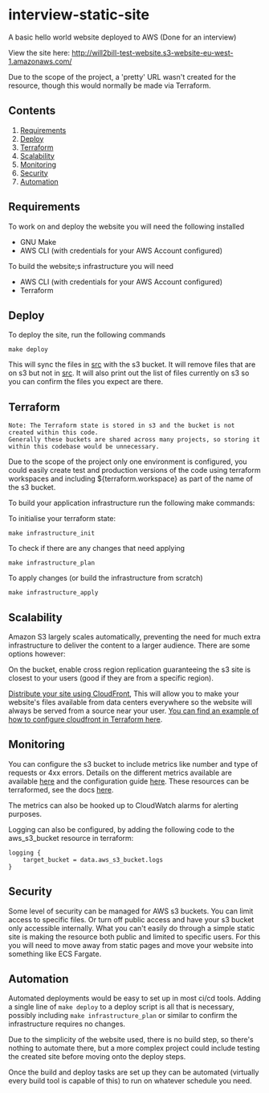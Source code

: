 # interview-static-site
A basic hello world website deployed to AWS (Done for an interview)

View the site here: http://will2bill-test-website.s3-website-eu-west-1.amazonaws.com/

Due to the scope of the project, a 'pretty' URL wasn't created for the resource, though this would normally be made
via Terraform. 

## Contents
1. [Requirements](#Requirements)
2. [Deploy](#Deploy)
3. [Terraform](#Terraform)
4. [Scalability](#Scalability)
5. [Monitoring](#Monitoring)
6. [Security](#Security)
7. [Automation](#Automation)

## Requirements
To work on and deploy the website you will need the following installed 
- GNU Make
- AWS CLI (with credentials for your AWS Account configured)

To build the website;s infrastructure you will need
- AWS CLI (with credentials for your AWS Account configured)
- Terraform

## Deploy
To deploy the site, run the following commands

    make deploy

This will sync the files in [src](src) with the s3 bucket. It will remove files that are on s3 but not in [src](src).
It will also print out the list of files currently on s3 so you can confirm the files you expect are there.

## Terraform
    Note: The Terraform state is stored in s3 and the bucket is not created within this code.
    Generally these buckets are shared across many projects, so storing it within this codebase would be unnecessary.

Due to the scope of the project only one environment is configured, you could easily create test and production
versions of the code using terraform workspaces and including ${terraform.workspace} as part of the 
name of the s3 bucket.

To build your application infrastructure run the following make commands:

To initialise your terraform state:

    make infrastructure_init  
    
To check if there are any changes that need applying

    make infrastructure_plan

To apply changes (or build the infrastructure from scratch)

    make infrastructure_apply

## Scalability
Amazon S3 largely scales automatically, preventing the need for much extra infrastructure to deliver the content to a
larger audience. There are some options however:

On the bucket, enable cross region replication guaranteeing the s3 site is closest to your users (good if they are from
a specific region).

[Distribute your site using CloudFront](https://docs.aws.amazon.com/AmazonS3/latest/dev/website-hosting-cloudfront-walkthrough.html),
This will allow you to make your website's files available from data centers everywhere so the website will always be
served from a source near your user. 
[You can find an example of how to configure cloudfront in Terraform here](https://www.terraform.io/docs/providers/aws/r/cloudfront_distribution.html).

## Monitoring
You can configure the s3 bucket to include metrics like number and type of requests or 4xx errors. 
Details on the different metrics available are available 
[here](https://docs.aws.amazon.com/AmazonS3/latest/dev/cloudwatch-monitoring.html) and the configuration guide 
[here](https://docs.aws.amazon.com/AmazonS3/latest/dev/metrics-configurations.html). These resources can be terraformed,
see the docs [here](https://www.terraform.io/docs/providers/aws/r/s3_bucket_metric.html).

The metrics can also be hooked up to CloudWatch alarms for alerting purposes.  

Logging can also be configured, by adding the following code to the aws_s3_bucket resource in terraform:

    logging {
        target_bucket = data.aws_s3_bucket.logs
    }

## Security
Some level of security can be managed for AWS s3 buckets. You can limit access to specific files. Or turn off public
access and have your s3 bucket only accessible internally. What you can't easily do through a simple static site 
is making the resource both public and limited to specific users. For this you will need to move away from static
pages and move your website into something like ECS Fargate. 

## Automation
Automated deployments would be easy to set up in most ci/cd tools. Adding a single line of `make deploy` to a deploy
script is all that is necessary, possibly including `make infrastructure_plan` or similar to confirm the infrastructure
requires no changes. 

Due to the simplicity of the website used, there is no build step, so there's nothing to automate there, but a more
complex project could include testing the created site before moving onto the deploy steps. 

Once the build and deploy tasks are set up they can be automated (virtually every build tool is capable of this) to run
on whatever schedule you need. 